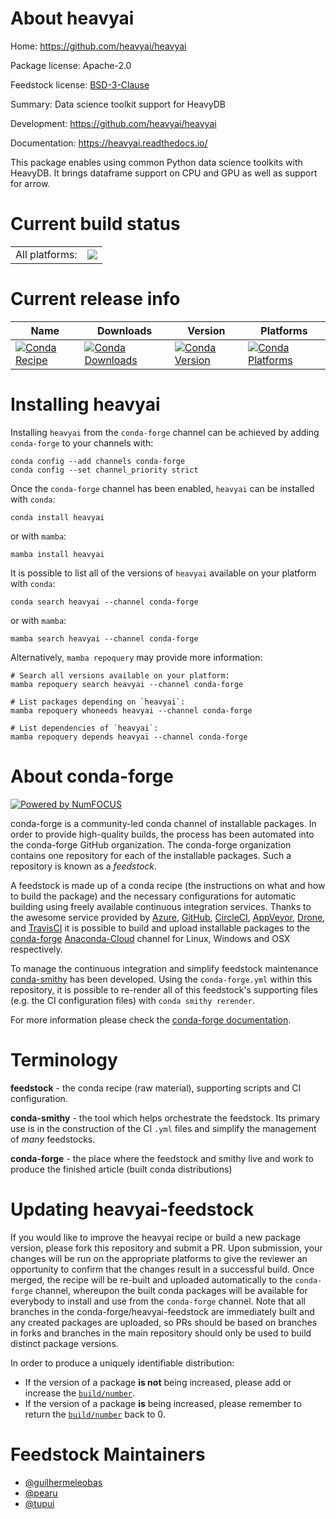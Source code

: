 About heavyai
=============

Home: https://github.com/heavyai/heavyai

Package license: Apache-2.0

Feedstock license: [BSD-3-Clause](https://github.com/conda-forge/heavyai-feedstock/blob/main/LICENSE.txt)

Summary: Data science toolkit support for HeavyDB

Development: https://github.com/heavyai/heavyai

Documentation: https://heavyai.readthedocs.io/

This package enables using common Python data science toolkits with
HeavyDB. It brings dataframe support on CPU and GPU as well as
support for arrow.


Current build status
====================


<table><tr><td>All platforms:</td>
    <td>
      <a href="https://dev.azure.com/conda-forge/feedstock-builds/_build/latest?definitionId=15883&branchName=main">
        <img src="https://dev.azure.com/conda-forge/feedstock-builds/_apis/build/status/heavyai-feedstock?branchName=main">
      </a>
    </td>
  </tr>
</table>

Current release info
====================

| Name | Downloads | Version | Platforms |
| --- | --- | --- | --- |
| [![Conda Recipe](https://img.shields.io/badge/recipe-heavyai-green.svg)](https://anaconda.org/conda-forge/heavyai) | [![Conda Downloads](https://img.shields.io/conda/dn/conda-forge/heavyai.svg)](https://anaconda.org/conda-forge/heavyai) | [![Conda Version](https://img.shields.io/conda/vn/conda-forge/heavyai.svg)](https://anaconda.org/conda-forge/heavyai) | [![Conda Platforms](https://img.shields.io/conda/pn/conda-forge/heavyai.svg)](https://anaconda.org/conda-forge/heavyai) |

Installing heavyai
==================

Installing `heavyai` from the `conda-forge` channel can be achieved by adding `conda-forge` to your channels with:

```
conda config --add channels conda-forge
conda config --set channel_priority strict
```

Once the `conda-forge` channel has been enabled, `heavyai` can be installed with `conda`:

```
conda install heavyai
```

or with `mamba`:

```
mamba install heavyai
```

It is possible to list all of the versions of `heavyai` available on your platform with `conda`:

```
conda search heavyai --channel conda-forge
```

or with `mamba`:

```
mamba search heavyai --channel conda-forge
```

Alternatively, `mamba repoquery` may provide more information:

```
# Search all versions available on your platform:
mamba repoquery search heavyai --channel conda-forge

# List packages depending on `heavyai`:
mamba repoquery whoneeds heavyai --channel conda-forge

# List dependencies of `heavyai`:
mamba repoquery depends heavyai --channel conda-forge
```


About conda-forge
=================

[![Powered by
NumFOCUS](https://img.shields.io/badge/powered%20by-NumFOCUS-orange.svg?style=flat&colorA=E1523D&colorB=007D8A)](https://numfocus.org)

conda-forge is a community-led conda channel of installable packages.
In order to provide high-quality builds, the process has been automated into the
conda-forge GitHub organization. The conda-forge organization contains one repository
for each of the installable packages. Such a repository is known as a *feedstock*.

A feedstock is made up of a conda recipe (the instructions on what and how to build
the package) and the necessary configurations for automatic building using freely
available continuous integration services. Thanks to the awesome service provided by
[Azure](https://azure.microsoft.com/en-us/services/devops/), [GitHub](https://github.com/),
[CircleCI](https://circleci.com/), [AppVeyor](https://www.appveyor.com/),
[Drone](https://cloud.drone.io/welcome), and [TravisCI](https://travis-ci.com/)
it is possible to build and upload installable packages to the
[conda-forge](https://anaconda.org/conda-forge) [Anaconda-Cloud](https://anaconda.org/)
channel for Linux, Windows and OSX respectively.

To manage the continuous integration and simplify feedstock maintenance
[conda-smithy](https://github.com/conda-forge/conda-smithy) has been developed.
Using the ``conda-forge.yml`` within this repository, it is possible to re-render all of
this feedstock's supporting files (e.g. the CI configuration files) with ``conda smithy rerender``.

For more information please check the [conda-forge documentation](https://conda-forge.org/docs/).

Terminology
===========

**feedstock** - the conda recipe (raw material), supporting scripts and CI configuration.

**conda-smithy** - the tool which helps orchestrate the feedstock.
                   Its primary use is in the construction of the CI ``.yml`` files
                   and simplify the management of *many* feedstocks.

**conda-forge** - the place where the feedstock and smithy live and work to
                  produce the finished article (built conda distributions)


Updating heavyai-feedstock
==========================

If you would like to improve the heavyai recipe or build a new
package version, please fork this repository and submit a PR. Upon submission,
your changes will be run on the appropriate platforms to give the reviewer an
opportunity to confirm that the changes result in a successful build. Once
merged, the recipe will be re-built and uploaded automatically to the
`conda-forge` channel, whereupon the built conda packages will be available for
everybody to install and use from the `conda-forge` channel.
Note that all branches in the conda-forge/heavyai-feedstock are
immediately built and any created packages are uploaded, so PRs should be based
on branches in forks and branches in the main repository should only be used to
build distinct package versions.

In order to produce a uniquely identifiable distribution:
 * If the version of a package **is not** being increased, please add or increase
   the [``build/number``](https://docs.conda.io/projects/conda-build/en/latest/resources/define-metadata.html#build-number-and-string).
 * If the version of a package **is** being increased, please remember to return
   the [``build/number``](https://docs.conda.io/projects/conda-build/en/latest/resources/define-metadata.html#build-number-and-string)
   back to 0.

Feedstock Maintainers
=====================

* [@guilhermeleobas](https://github.com/guilhermeleobas/)
* [@pearu](https://github.com/pearu/)
* [@tupui](https://github.com/tupui/)

